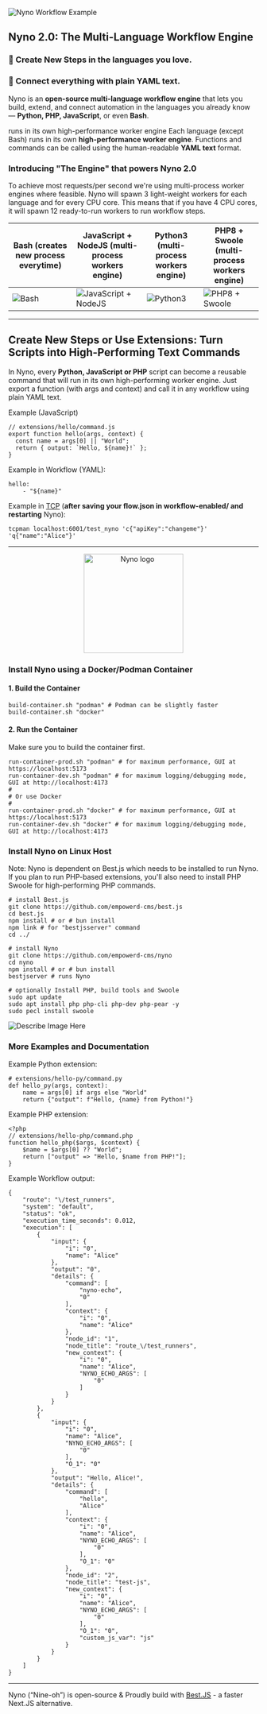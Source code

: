 
![Nyno Workflow Example](/h/26ab99978c0ffd5a6ee4188c928cf0506bfbc767032bdab0295890d2aa5cc1b9/screenshot-from-2025-10-23-20-37-24.webp)



## Nyno 2.0: The Multi-Language Workflow Engine

### 🧠 Create New Steps in the languages you love.
### 🔗 Connect everything with plain YAML text.

Nyno is an **open-source multi-language workflow engine** that lets you build, extend, and connect automation in the languages you already know — **Python, PHP, JavaScript**, or even **Bash**.

runs in its own high-performance worker engine
Each language (except Bash) runs in its own **high-performance worker engine**. Functions and commands can be called using the human-readable **YAML text** format.

### Introducing "The Engine" that powers Nyno 2.0
To achieve most requests/per second we're using multi-process worker engines where feasible. Nyno will spawn 3 light-weight workers for each language and for every CPU core. This means that if you have 4 CPU cores, it will spawn 12 ready-to-run workers to run workflow steps.

| Bash (creates new process everytime) | JavaScript + NodeJS (multi-process workers engine) | Python3 (multi-process workers engine) | PHP8 + Swoole (multi-process workers engine) |
|----------|----------|----------|----------|
| ![Bash](/h/8be29d64c5a389f6d65094067c25f1e8375f474fd7e0663608d4a89f5f55e25b/bash-neon-nyno-2.webp) | ![JavaScript + NodeJS ](/h/a87196be5391957f9221e082189852d9bd909b6dfd9a1c8e78c5dc40db1018d8/js-neon-nyno-3.webp) | ![Python3](/h/897a882a192b22b587a9d2373171205d8013e7a959134c2131dbd8e7f588e694/python-neon-nyno-2.webp) | ![PHP8 + Swoole](/h/591111cbf8d92909f37ef0b6587bfe9b9c1da12ae5c8c73719e21b27280be18d/php-neon-nyno-3.webp) |


---

## Create New Steps or Use Extensions: Turn Scripts into High-Performing Text Commands

In Nyno, every **Python, JavaScript or PHP** script can become a reusable command that will run in its own high-performing worker engine.
Just export a function (with args and context) and call it in any workflow using plain YAML text.

Example (JavaScript)
```
// extensions/hello/command.js
export function hello(args, context) {
  const name = args[0] || "World";
  return { output: `Hello, ${name}!` };
}
```

Example in Workflow (YAML):
```
hello:
    - "${name}"
```

Example in [TCP](https://github.com/empowerd-cms/tcpman) (**after saving your flow.json in workflow-enabled/ and restarting** Nyno):
```
tcpman localhost:6001/test_nyno 'c{"apiKey":"changeme"}' 'q{"name":"Alice"}'

```

---



<p align="center">
  <img src="/h/3f391b88ab87a304526f144770a4288fe36c0f98eae79e9979276783f77a4a4f/nyno-neon-logo.webp" alt="Nyno logo" width="200">
</p>



### Install Nyno using a Docker/Podman Container

#### 1. Build the Container
```
build-container.sh "podman" # Podman can be slightly faster
build-container.sh "docker"
```

#### 2. Run the Container
Make sure you to build the container first.
```
run-container-prod.sh "podman" # for maximum performance, GUI at https://localhost:5173
run-container-dev.sh "podman" # for maximum logging/debugging mode, GUI at http://localhost:4173
#
# Or use Docker
#
run-container-prod.sh "docker" # for maximum performance, GUI at https://localhost:5173
run-container-dev.sh "docker" # for maximum logging/debugging mode, GUI at http://localhost:4173
```


### Install Nyno on Linux Host

Note: Nyno is dependent on Best.js which needs to be installed to run Nyno. If you plan to run PHP-based extensions, you'll also need to install PHP Swoole for high-performing PHP commands.

```
# install Best.js
git clone https://github.com/empowerd-cms/best.js
cd best.js
npm install # or # bun install
npm link # for "bestjsserver" command
cd ../

# install Nyno
git clone https://github.com/empowerd-cms/nyno
cd nyno
npm install # or # bun install
bestjserver # runs Nyno

# optionally Install PHP, build tools and Swoole
sudo apt update
sudo apt install php php-cli php-dev php-pear -y
sudo pecl install swoole
```

![Describe Image Here](/h/a7e87aceeadc0133ca4ef143f52661acaf263717b813d9fd7a8a90eb8be9779e/screenshot-from-2025-10-13-13-49-19.webp)


### More Examples and Documentation
Example Python extension:
```
# extensions/hello-py/command.py
def hello_py(args, context):
    name = args[0] if args else "World"
    return {"output": f"Hello, {name} from Python!"}

```

Example PHP extension:
```
<?php
// extensions/hello-php/command.php
function hello_php($args, $context) {
    $name = $args[0] ?? "World";
    return ["output" => "Hello, $name from PHP!"];
}

```

Example Workflow output:
```
{
    "route": "\/test_runners",
    "system": "default",
    "status": "ok",
    "execution_time_seconds": 0.012,
    "execution": [
        {
            "input": {
                "i": "0",
                "name": "Alice"
            },
            "output": "0",
            "details": {
                "command": [
                    "nyno-echo",
                    "0"
                ],
                "context": {
                    "i": "0",
                    "name": "Alice"
                },
                "node_id": "1",
                "node_title": "route_\/test_runners",
                "new_context": {
                    "i": "0",
                    "name": "Alice",
                    "NYNO_ECHO_ARGS": [
                        "0"
                    ]
                }
            }
        },
        {
            "input": {
                "i": "0",
                "name": "Alice",
                "NYNO_ECHO_ARGS": [
                    "0"
                ],
                "O_1": "0"
            },
            "output": "Hello, Alice!",
            "details": {
                "command": [
                    "hello",
                    "Alice"
                ],
                "context": {
                    "i": "0",
                    "name": "Alice",
                    "NYNO_ECHO_ARGS": [
                        "0"
                    ],
                    "O_1": "0"
                },
                "node_id": "2",
                "node_title": "test-js",
                "new_context": {
                    "i": "0",
                    "name": "Alice",
                    "NYNO_ECHO_ARGS": [
                        "0"
                    ],
                    "O_1": "0",
                    "custom_js_var": "js"
                }
            }
        }
    ]
}
```

---

Nyno (“Nine-oh”) is  open-source & Proudly build with [Best.JS](https://github.com/empowerd-cms/best.js) - a faster Next.JS alternative.
